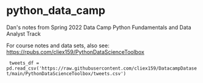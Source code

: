 # python_data_camp

Dan's notes from Spring 2022 Data Camp Python Fundamentals and Data Analyst Track

For course notes and data sets, also see: 
https://rpubs.com/cliex159/PythonDataScienceToolbox

``` tweets_df = pd.read_csv('https://raw.githubusercontent.com/cliex159/DatacampDataset/main/PythonDataScienceToolbox/tweets.csv')```
